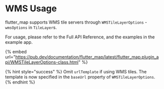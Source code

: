 # WMS Usage

flutter\_map supports WMS tile servers through `WMSTileLayerOptions` - `wmsOptions` in `TileLayer`s.

For usage, please refer to the Full API Reference, and the examples in the example app.

{% embed url="https://pub.dev/documentation/flutter_map/latest/flutter_map.plugin_api/WMSTileLayerOptions-class.html" %}

{% hint style="success" %}
Omit `urlTemplate` if using WMS tiles. The template is now specified in the `baseUrl` property of `WMSTileLayerOptions`.
{% endhint %}
